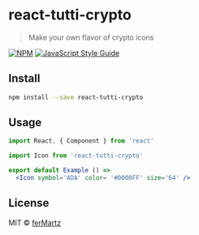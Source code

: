 # react-tutti-crypto

> Make your own flavor of crypto icons

[![NPM](https://img.shields.io/npm/v/react-tutti-crypto.svg)](https://www.npmjs.com/package/react-tutti-crypto) [![JavaScript Style Guide](https://img.shields.io/badge/code_style-standard-brightgreen.svg)](https://standardjs.com)

## Install

```bash
npm install --save react-tutti-crypto
```

## Usage

```jsx
import React, { Component } from 'react'

import Icon from 'react-tutti-crypto'

export default Example () =>
  <Icon symbol='ADA' color= '#0000FF' size='64' />
```

## License

MIT © [ferMartz](https://github.com/ferMartz)
